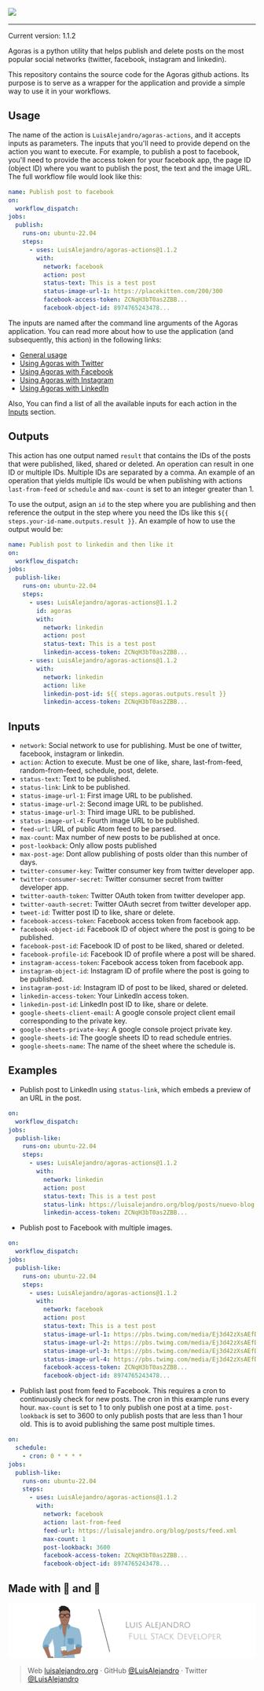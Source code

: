 ![](https://raw.githubusercontent.com/LuisAlejandro/agoras-actions/develop/branding/banner.svg)

---

Current version: 1.1.2

Agoras is a python utility that helps publish and delete posts on the most popular social networks (twitter, facebook, instagram and linkedin).

This repository contains the source code for the Agoras github actions. Its purpose is to serve as a wrapper for the application and provide a simple way to use it in your workflows.

## Usage

The name of the action is `LuisAlejandro/agoras-actions`, and it accepts inputs as parameters. The inputs that you'll need to provide depend on the action you want to execute. For example, to publish a post to facebook, you'll need to provide the access token for your facebook app, the page ID (object ID) where you want to publish the post, the text and the image URL. The full workflow file would look like this:

```yml
name: Publish post to facebook
on:
  workflow_dispatch:
jobs:
  publish:
    runs-on: ubuntu-22.04
    steps:
      - uses: LuisAlejandro/agoras-actions@1.1.2
        with:
          network: facebook
          action: post
          status-text: This is a test post
          status-image-url-1: https://placekitten.com/200/300
          facebook-access-token: ZCNqH3bT0as2ZBB...
          facebook-object-id: 8974765243478...
```

The inputs are named after the command line arguments of the Agoras application. You can read more about how to use the application (and subsequently, this action) in the following links:

* [General usage](https://agoras.readthedocs.io/en/latest/usage.html)
* [Using Agoras with Twitter](https://agoras.readthedocs.io/en/latest/twitter.html)
* [Using Agoras with Facebook](https://agoras.readthedocs.io/en/latest/facebook.html)
* [Using Agoras with Instagram](https://agoras.readthedocs.io/en/latest/instagram.html)
* [Using Agoras with LinkedIn](https://agoras.readthedocs.io/en/latest/linkedin.html)

Also, You can find a list of all the available inputs for each action in the [Inputs](#-inputs) section.

## Outputs

This action has one output named `result` that contains the IDs of the posts that were published, liked, shared or deleted. An operation can result in one ID or multiple IDs. Multiple IDs are separated by a comma. An example of an operation that yields multiple IDs would be when publishing with actions `last-from-feed` or `schedule` and `max-count` is set to an integer greater than 1.

To use the output, asign an `id` to the step where you are publishing and then reference the output in the step where you need the IDs like this `${{ steps.your-id-name.outputs.result }}`. An example of how to use the output would be:

```yml
name: Publish post to linkedin and then like it
on:
  workflow_dispatch:
jobs:
  publish-like:
    runs-on: ubuntu-22.04
    steps:
      - uses: LuisAlejandro/agoras-actions@1.1.2
        id: agoras
        with:
          network: linkedin
          action: post
          status-text: This is a test post
          linkedin-access-token: ZCNqH3bT0as2ZBB...
      - uses: LuisAlejandro/agoras-actions@1.1.2
        with:
          network: linkedin
          action: like
          linkedin-post-id: ${{ steps.agoras.outputs.result }}
          linkedin-access-token: ZCNqH3bT0as2ZBB...
```

## Inputs

* `network`: Social network to use for publishing. Must be one of twitter, facebook, instagram or linkedin.
* `action`: Action to execute. Must be one of like, share, last-from-feed, random-from-feed, schedule, post, delete.
* `status-text`: Text to be published.
* `status-link`: Link to be published.
* `status-image-url-1`: First image URL to be published.
* `status-image-url-2`: Second image URL to be published.
* `status-image-url-3`: Third image URL to be published.
* `status-image-url-4`: Fourth image URL to be published.
* `feed-url`: URL of public Atom feed to be parsed.
* `max-count`: Max number of new posts to be published at once.
* `post-lookback`: Only allow posts published
* `max-post-age`: Dont allow publishing of posts older than this number of days.
* `twitter-consumer-key`: Twitter consumer key from twitter developer app.
* `twitter-consumer-secret`: Twitter consumer secret from twitter developer app.
* `twitter-oauth-token`: Twitter OAuth token from twitter developer app.
* `twitter-oauth-secret`: Twitter OAuth secret from twitter developer app.
* `tweet-id`: Twitter post ID to like, share or delete.
* `facebook-access-token`: Facebook access token from facebook app.
* `facebook-object-id`: Facebook ID of object where the post is going to be published.
* `facebook-post-id`: Facebook ID of post to be liked, shared or deleted.
* `facebook-profile-id`: Facebook ID of profile where a post will be shared.
* `instagram-access-token`: Facebook access token from facebook app.
* `instagram-object-id`: Instagram ID of profile where the post is going to be published.
* `instagram-post-id`: Instagram ID of post to be liked, shared or deleted.
* `linkedin-access-token`: Your LinkedIn access token.
* `linkedin-post-id`: LinkedIn post ID to like, share or delete.
* `google-sheets-client-email`: A google console project client email corresponding to the private key.
* `google-sheets-private-key`: A google console project private key.
* `google-sheets-id`: The google sheets ID to read schedule entries.
* `google-sheets-name`: The name of the sheet where the schedule is.

## Examples

* Publish post to LinkedIn using `status-link`, which embeds a preview of an URL in the post.

```yml
on:
  workflow_dispatch:
jobs:
  publish-like:
    runs-on: ubuntu-22.04
    steps:
      - uses: LuisAlejandro/agoras-actions@1.1.2
        with:
          network: linkedin
          action: post
          status-text: This is a test post
          status-link: https://luisalejandro.org/blog/posts/nuevo-blog
          linkedin-access-token: ZCNqH3bT0as2ZBB...
```

* Publish post to Facebook with multiple images.

```yml
on:
  workflow_dispatch:
jobs:
  publish-like:
    runs-on: ubuntu-22.04
    steps:
      - uses: LuisAlejandro/agoras-actions@1.1.2
        with:
          network: facebook
          action: post
          status-text: This is a test post
          status-image-url-1: https://pbs.twimg.com/media/Ej3d42zXsAEfDCr?format=jpg
          status-image-url-2: https://pbs.twimg.com/media/Ej3d42zXsAEfDCr?format=jpg
          status-image-url-3: https://pbs.twimg.com/media/Ej3d42zXsAEfDCr?format=jpg
          status-image-url-4: https://pbs.twimg.com/media/Ej3d42zXsAEfDCr?format=jpg
          facebook-access-token: ZCNqH3bT0as2ZBB...
          facebook-object-id: 8974765243478...
```

* Publish last post from feed to Facebook. This requires a cron to continuously check for new posts. The cron in this example runs every hour. `max-count` is set to 1 to only publish one post at a time. `post-lookback` is set to 3600 to only publish posts that are less than 1 hour old. This is to avoid publishing the same post multiple times.

```yml
on:
  schedule:
    - cron: 0 * * * *
jobs:
  publish-like:
    runs-on: ubuntu-22.04
    steps:
      - uses: LuisAlejandro/agoras-actions@1.1.2
        with:
          network: facebook
          action: last-from-feed
          feed-url: https://luisalejandro.org/blog/posts/feed.xml
          max-count: 1
          post-lookback: 3600
          facebook-access-token: ZCNqH3bT0as2ZBB...
          facebook-object-id: 8974765243478...
```

## Made with 💖 and 🍔

![Banner](https://raw.githubusercontent.com/LuisAlejandro/LuisAlejandro/master/images/author-banner.svg)

> Web [luisalejandro.org](http://luisalejandro.org/) · GitHub [@LuisAlejandro](https://github.com/LuisAlejandro) · Twitter [@LuisAlejandro](https://twitter.com/LuisAlejandro)
